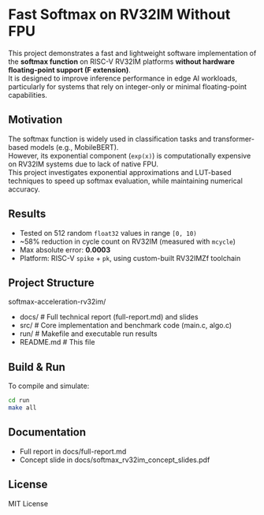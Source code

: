 # Fast Softmax on RV32IM Without FPU

This project demonstrates a fast and lightweight software implementation of the **softmax function** on RISC-V RV32IM platforms **without hardware floating-point support (F extension)**.  
It is designed to improve inference performance in edge AI workloads, particularly for systems that rely on integer-only or minimal floating-point capabilities.

## Motivation

The softmax function is widely used in classification tasks and transformer-based models (e.g., MobileBERT).  
However, its exponential component (`exp(x)`) is computationally expensive on RV32IM systems due to lack of native FPU.  
This project investigates exponential approximations and LUT-based techniques to speed up softmax evaluation, while maintaining numerical accuracy.

## Results

- Tested on 512 random `float32` values in range `[0, 10)`
- ~58% reduction in cycle count on RV32IM (measured with `mcycle`)
- Max absolute error: **0.0003**
- Platform: RISC-V `spike` + `pk`, using custom-built RV32IMZf toolchain

## Project Structure

softmax-acceleration-rv32im/
- docs/ # Full technical report (full-report.md) and slides
- src/ # Core implementation and benchmark code (main.c, algo.c)
- run/ # Makefile and executable run results
- README.md # This file

## Build & Run

To compile and simulate:

```bash
cd run
make all
```

## Documentation
- Full report in docs/full-report.md
- Concept slide in docs/softmax_rv32im_concept_slides.pdf

## License
MIT License
